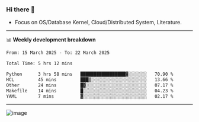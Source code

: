 ### Hi there 👋
<!-- * Daily Meditation via Leetcode/Competitive-Programming. -->
* Focus on OS/Database Kernel, Cloud/Distributed System, Literature.

-------

📊 **Weekly development breakdown**
<!--START_SECTION:waka-->

```txt
From: 15 March 2025 - To: 22 March 2025

Total Time: 5 hrs 12 mins

Python      3 hrs 58 mins   █████████████████▓░░░░░░░   70.90 %
HCL         45 mins         ███▒░░░░░░░░░░░░░░░░░░░░░   13.66 %
Other       24 mins         █▓░░░░░░░░░░░░░░░░░░░░░░░   07.17 %
Makefile    14 mins         █░░░░░░░░░░░░░░░░░░░░░░░░   04.23 %
YAML        7 mins          ▓░░░░░░░░░░░░░░░░░░░░░░░░   02.17 %
```

<!--END_SECTION:waka-->

-------

<!-- [![Leetcode Stats](https://leetcard.jacoblin.cool/hzhang413?font=Fira+Mono)](https://leetcode.com/fxrc) -->
![image](./cyberpunk-ghost-in-the-shell.gif)
<!--![image](./gis-archive.png)-->
